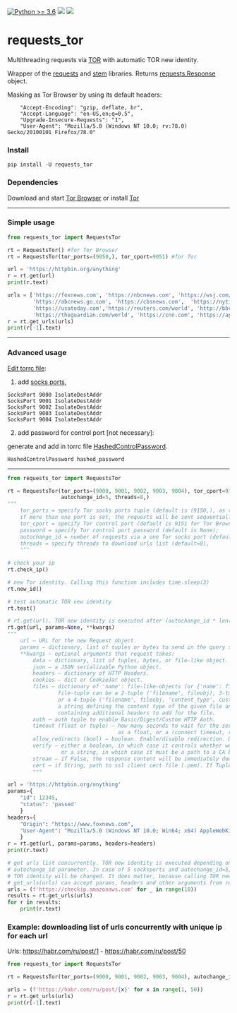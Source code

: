 [![Python >= 3.6](https://img.shields.io/badge/python->=3.6-red.svg)](https://www.python.org/downloads/) [![](https://badgen.net/github/release/deedy5/requests_tor)](https://github.com/deedy5/requests_tor/releases) [![](https://badge.fury.io/py/requests-tor.svg)](https://pypi.org/project/requests-tor)
# requests_tor

Multithreading requests via [TOR](https://www.torproject.org) with automatic TOR new identity.

Wrapper of the [requests](https://docs.python-requests.org) and [stem](https://stem.torproject.org) libraries.
Returns [requests.Response](https://docs.python-requests.org/en/latest/api/#requests.Response) object.

Masking as Tor Browser by using its default headers:
``` "Accept": "text/html,application/xhtml+xml,application/xml;q=0.9,image/webp,*/*;q=0.8",
    "Accept-Encoding": "gzip, deflate, br",
    "Accept-Language": "en-US,en;q=0.5",
    "Upgrade-Insecure-Requests": "1",
    "User-Agent": "Mozilla/5.0 (Windows NT 10.0; rv:78.0) Gecko/20100101 Firefox/78.0"
```

### Install

```
pip install -U requests_tor
```

### Dependencies
Download and start [Tor Browser](https://www.torproject.org/download/) or install [Tor](https://www.torproject.org/docs/installguide.html.en)

---
### Simple usage
```python
from requests_tor import RequestsTor

rt = RequestsTor() #for Tor Browser
rt = RequestsTor(tor_ports=(9050,), tor_cport=9051) #for Tor

url = 'https://httpbin.org/anything'
r = rt.get(url)
print(r.text)

urls = ['https://foxnews.com', 'https://nbcnews.com', 'https://wsj.com/news/world',
        'https://abcnews.go.com', 'https://cbsnews.com',  'https://nytimes.com',
        'https://usatoday.com','https://reuters.com/world', 'http://bbc.com/news',
        'https://theguardian.com/world', 'https://cnn.com', 'https://apnews.com']
r = rt.get_urls(urls)
print(r[-1].text)
```

---
### Advanced usage
[Edit torrc file](https://support.torproject.org/tbb/tbb-editing-torrc/):

1. add [socks ports](https://www.torproject.org/docs/tor-manual.html.en#SocksPort),
```
SocksPort 9000 IsolateDestAddr
SocksPort 9001 IsolateDestAddr
SocksPort 9002 IsolateDestAddr
SocksPort 9003 IsolateDestAddr
SocksPort 9004 IsolateDestAddr
```
2. add password for control port [not necessary]:

generate and add in torrc file [HashedControlPassword](https://www.torproject.org/docs/tor-manual.html.en#HashedControlPassword).
```
HashedControlPassword hashed_password
```
---
```python
from requests_tor import RequestsTor

rt = RequestsTor(tor_ports=(9000, 9001, 9002, 9003, 9004), tor_cport=9151, password=None,
                 autochange_id=5, threads=8,)
"""
    tor_ports = specify Tor socks ports tuple (default is (9150,), as the default in Tor Browser),
    if more than one port is set, the requests will be sent sequentially through the each port;
    tor_cport = specify Tor control port (default is 9151 for Tor Browser, for Tor use 9051);
    password = specify Tor control port password (default is None);
    autochange_id = number of requests via a one Tor socks port (default=5) to change TOR identity;
    threads = specify threads to download urls list (default=8),
    """
    
# check your ip
rt.check_ip()

# new Tor identity. Сalling this function includes time.sleep(3)
rt.new_id()

# test automatic TOR new identity
rt.test()

# rt.get(url). TOR new identity is executed after (autochange_id * len(tor_ports)) requests.
rt.get(url, params=None, **kwargs)
"""
    url – URL for the new Request object.
    params – dictionary, list of tuples or bytes to send in the query string.
    **kwargs – optional arguments that request takes:
        data – dictionary, list of tuples, bytes, or file-like object.
        json – a JSON serializable Python object.
        headers – dictionary of HTTP Headers.
        cookies – dict or CookieJar object.
        files – dictionary of 'name': file-like-objects (or {'name': file-tuple}) for multipart encoding upload. 
                file-tuple can be a 2-tuple ('filename', fileobj), 3-tuple ('filename', fileobj, 'content_type') 
                or a 4-tuple ('filename', fileobj, 'content_type', custom_headers), where 'content-type' is 
                a string defining the content type of the given file and custom_headers a dict-like object 
                containing additional headers to add for the file.
        auth – auth tuple to enable Basic/Digest/Custom HTTP Auth.
        timeout (float or tuple) – how many seconds to wait for the server to send data before giving up, 
                                   as a float, or a (connect timeout, read timeout) tuple.
        allow_redirects (bool) – boolean. Enable/disable redirection. Defaults to True.
        verify – either a boolean, in which case it controls whether we verify the server’s TLS certificate, 
                 or a string, in which case it must be a path to a CA bundle to use. Defaults to True.
        stream – if False, the response content will be immediately downloaded.
        cert – if String, path to ssl client cert file (.pem). If Tuple, (‘cert’, ‘key’) pair.
        """

url = 'https://httpbin.org/anything'
params={
    "id": 12345,
    "status": 'passed'
    }
headers={
    "Origin": "https://www.foxnews.com",
    "User-Agent": "Mozilla/5.0 (Windows NT 10.0; Win64; x64) AppleWebKit/537.36 (KHTML, like Gecko) Chrome/89.0.4389.114 Safari/537.36"
    }
r = rt.get(url, params=params, headers=headers)
print(r.text)  

# get urls list concurrently. TOR new identity is executed depending on the number of socksports and 
# autochange_id parameter. In case of 5 socksports and autochange_id=5, after downloading 5*5=25 urls
# TOR identity will be changed. It does matter, because calling TOR new identity includes time.sleep(3).
# get_urls(urls) can accept params, headers and other arguments from requests library.
urls = (f'https://checkip.amazonaws.com' for _ in range(10))
results = rt.get_urls(urls)
for r in results:
    print(r.text) 


 ```
### Example: downloading list of urls concurrently with unique ip for each url
Urls:  https://habr.com/ru/post/1 - https://habr.com/ru/post/50

```python
from requests_tor import RequestsTor

rt = RequestsTor(tor_ports=(9000, 9001, 9002, 9003, 9004), autochange_id=1)

urls = (f'https://habr.com/ru/post/{x}' for x in range(1, 50))
r = rt.get_urls(urls)
print(r[-1].text)
```
